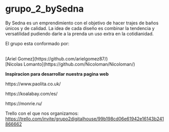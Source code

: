# grupo_2_bySedna

By Sedna es un emprendimiento con el objetivo de hacer trajes de baños únicos y de calidad. La idea de cada diseño es combinar la tendencia y versatilidad pudiendo darle a la prenda un uso extra en la cotidianidad.

 El grupo esta conformado por:

<br>
[Ariel Gomez](https://github.com/arielgomez87/)
<br>
[Nicolas Lomanto](https://github.com/Nicoloman/Nicoloman/)



**Inspiracion para desarrollar nuestra pagina web**
<p> https://www.paolita.co.uk/
<p> https://koalabay.com/es/
<p> https://monrie.ru/

Trello con el que nos organizamos: https://trello.com/invite/grupo2digitalhouse/99b198cd06e61942e16143b241866662